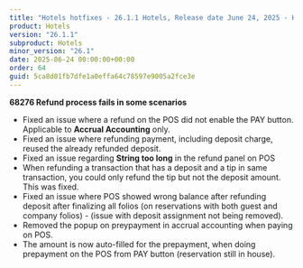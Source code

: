 ```yaml
---
title: "Hotels hotfixes - 26.1.1 Hotels, Release date June 24, 2025 - Hotfixes"
product: Hotels
version: "26.1.1"
subproduct: Hotels
minor_version: "26.1"
date: 2025-06-24 00:00:00+00:00
order: 64
guid: 5ca8d01fb7dfe1a0effa64c78597e9005a2fce3e
---
```


<strong>68276 Refund process fails in some scenarios</strong>
<ul><li>Fixed an issue where a refund on the POS did not enable the PAY button. Applicable to <b>Accrual Accounting</b> only.</li>
<li>Fixed an issue where refunding payment, including deposit charge, reused the already refunded deposit.</li>
<li>Fixed an issue regarding <b>String too long</b> in the refund panel on POS</li>
<li>When refunding a transaction that has a deposit and a tip in same transaction, you could only refund the tip but not the deposit amount. This was fixed.</li>
<li>Fixed an issue where POS showed wrong balance after refunding deposit after finalizing all folios (on reservations with both guest and company folios) - (issue with deposit assignment not being removed).</li>
<li>Removed the popup on preypayment in accrual accounting when paying on POS.</li>
<li>The amount is now auto-filled for the prepayment, when doing prepayment on the POS from PAY button (reservation still in house).</li></ul>
